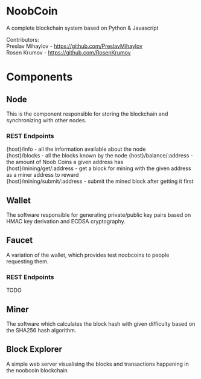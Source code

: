# NoobCoin
A complete blockchain system based on Python & Javascript

Contributors:  
Preslav Mihaylov - https://github.com/PreslavMihaylov  
Rosen Krumov - https://github.com/RosenKrumov

# Components

## Node
This is the component responsible for storing the blockchain and synchronizing with other nodes.

### REST Endpoints
{host}/info - all the information available about the node  
{host}/blocks - all the blocks known by the node 
{host}/balance/:address - the amount of Noob Coins a given address has  
{host}/mining/get/:address - get a block for mining with the given address as a miner address to reward  
{host}/mining/submit/:address - submit the mined block after getting it first

## Wallet
The software responsible for generating private/public key pairs based on HMAC key derivation and ECDSA cryptography.

## Faucet
A variation of the wallet, which provides test noobcoins to people requesting them.

### REST Endpoints
TODO

## Miner
The software which calculates the block hash with given difficulty based on the SHA256 hash algorithm.

## Block Explorer
A simple web server visualising the blocks and transactions happening in the noobcoin blockchain
